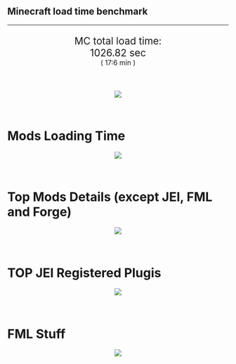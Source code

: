 ## Minecraft load time benchmark


---

<p align="center" style="font-size:160%;">
MC total load time:<br>
1026.82 sec
<br>
<sup><sub>(
17:6 min
)</sub></sup>
</p>

<br>


<p align="center">
<img src="https://quickchart.io/chart?w=400&h=30&c={
  type: 'horizontalBar',
  data: {
    datasets: [
      {label:      'MODS:', data: [693.43]},
      {label: 'FML stuff:', data: [333.39]}
    ]
  },
  options: {
    scales: {
      xAxes: [{display: false,stacked: true}],
      yAxes: [{display: false,stacked: true}],
    },
    elements: {rectangle: {borderWidth: 2}},
    legend: {display: false,},
    plugins: {datalabels: {color: 'white',formatter: (value, context) =>
      [context.dataset.label, value].join(' ')
    }}
  }
}"/>
</p>

<br>

# Mods Loading Time
<p align="center">
<img src="https://quickchart.io/chart?w=400&h=300&c={
  type: 'outlabeledPie',
  options: {
    cutoutPercentage: 25,
    plugins: {
      legend: !1,
      outlabels: {
        stretch: 5,
        padding: 1,
        text: (v,i)=>[
          v.labels[v.dataIndex],' ',
          (v.percent*1000|0)/10,
          String.fromCharCode(37)].join('')
      }
    }
  },
  data: {...
`
3e76ba 114.89s Just Enough Items;
386AA7  63.35s Just Enough Items (Plugins);
5161a8  88.11s CraftTweaker2;
495797   2.45s CraftTweaker2 (Script Loading);
214d9e  46.65s Minecraft Forge;
7c813e  42.42s Thaumcraft;
9e2174   2.47s Tinkers' Construct;
8E1E68  38.47s Tinkers' Construct (Oredict Melting);
a651a8  27.55s IndustrialCraft 2;
219e2a  23.01s BuildCraft Lib;
3ebab8  19.76s CoFH World;
8f304e  17.57s Astral Sorcery;
8f3087  14.74s Forge Mod Loader;
8c2ccd  13.03s Immersive Engineering;
516fa8  12.00s Ender IO;
3e76ba  10.81s Railcraft;
6e3a17  10.73s Quark;
216364   9.02s Thermal Expansion;
213664   9.01s Forestry;
5162a8   6.01s Applied Energistics 2;
3e8160   5.48s The Twilight Forest;
8f8630   4.75s GenDustry;
649e21   3.99s OpenBlocks;
444444  64.48s 37 Other mods;
333333  39.69s 99 'Fast' mods (load 1.0s - 0.1s);
222222   3.01s 69 'Instant' mods (load %3C 0.1s)
`
    .split(';').reduce((a, l) => {
      l.match(/(\w{6}) *(\d*\.\d*)s (.*)/)
      .slice(1).map((a, i) => [[String.fromCharCode(35),a].join(''), parseFloat(a), a][i])
      .forEach((s, i) => 
        [a.datasets[0].backgroundColor, a.datasets[0].data, a.labels][i].push(s)
      );
      return a
    }, {
      labels: [],
      datasets: [{
        backgroundColor: [],
        data: [],
        borderColor: 'rgba(22,22,22,0.3)',
        borderWidth: 1
      }]
    })
  }
}"/>
</p>

<br>

# Top Mods Details (except JEI, FML and Forge)
<p align="center">
<img src="https://quickchart.io/chart?w=400&h=450&c={
  options: {
    scales: {
      xAxes: [{stacked: true}],
      yAxes: [{stacked: true}],
    },
    plugins: {
      datalabels: {
        anchor: 'end',
        align: 'top',
        color: 'white',
        backgroundColor: 'rgba(46, 140, 171, 0.6)',
        borderColor: 'rgba(41, 168, 194, 1.0)',
        borderWidth: 0.5,
        borderRadius: 3,
        padding: 0,
        font: {size:10},
        formatter: (v,ctx) => 
          ctx.datasetIndex!=ctx.chart.data.datasets.length-1 ? null
            : [((ctx.chart.data.datasets.reduce((a,b)=>a- -b.data[ctx.dataIndex],0)*10)|0)/10,'s'].join('')
      },
      colorschemes: {
        scheme: 'office.Damask6'
      }
    }
  },
  type: 'bar',
  data: {...(() => {
    let a = { labels: [], datasets: [] };
`
1: Construction;
2: Loading Resources;
3: PreInitialization;
4: Initialization;
5: InterModComms$IMC;
6: PostInitialization;
7: LoadComplete;
8: ModIdMapping
`
    .split(';')
      .map(l => l.match(/\d: (.*)/).slice(1))
      .forEach(([name]) => a.datasets.push({ label: name, data: [] }));
`
                          1      2      3      4      5      6      7      8  ;
CraftTweaker2         |  0.72|  0.00|  1.22|  0.00|  0.00|  0.39| 88.21|  0.00;
Thaumcraft            |  0.59|  0.02|  0.42|  1.80|  0.01| 39.58|  0.00|  0.00;
Tinkers' Construct    |  1.00|  0.02|  0.20|  0.08|  0.00| 39.65|  0.00|  0.00;
IndustrialCraft 2     |  1.20|  0.03| 21.90|  1.46|  0.00|  2.97|  0.00|  0.00;
BuildCraft Lib        |  0.04|  0.02|  1.26|  0.23|  0.00| 21.46|  0.00|  0.00;
CoFH World            |  0.05|  0.00|  0.28|  0.00|  0.00|  0.00| 19.43|  0.00;
Astral Sorcery        |  0.26|  0.01| 13.91|  2.53|  0.00|  0.86|  0.00|  0.00;
Immersive Engineering |  1.57|  0.02|  1.64|  1.35|  0.00|  8.45|  0.00|  0.00;
Ender IO              |  2.55|  0.02|  2.87|  0.89|  5.25|  0.41|  0.00|  0.00;
Railcraft             |  0.28|  0.02|  7.40|  2.19|  0.00|  0.93|  0.00|  0.00;
Quark                 |  0.02|  0.01|  9.84|  0.24|  0.00|  0.61|  0.00|  0.00;
Thermal Expansion     |  0.10|  0.01|  1.41|  0.19|  0.13|  6.98|  0.02|  0.18
`
    .split(';').slice(1)
      .map(l => l.split('|').map(s => s.trim()))
      .forEach(([name, ...arr], i) => {
        a.labels.push(name);
        arr.forEach((v, j) => a.datasets[j].data[i] = v)
      }); return a
  })()}
}"/>
</p>

<br>

# TOP JEI Registered Plugis
<p align="center">
<img src="https://quickchart.io/chart?w=700&c={
  options: {
    elements: { rectangle: { borderWidth: 1 } },
    legend: false
  },
  type: 'horizontalBar',
    data: {...(() => {
      let a = {
        labels: [], datasets: [{
          backgroundColor: 'rgba(0, 99, 132, 0.5)',
          borderColor: 'rgb(0, 99, 132)',
          data: []
        }]
      };
`
 15.84: jeresources.jei.JEIConfig;
 10.54: com.valkyrieofnight.et.m_plugins.jei.PJEI;
  8.77: crazypants.enderio.machines.integration.jei.MachinesPlugin;
  6.49: com.rwtema.extrautils2.crafting.jei.XUJEIPlugin;
  5.56: binnie.extratrees.integration.jei.ExtraTreesJeiPlugin;
  3.10: cofh.thermalexpansion.plugins.jei.JEIPluginTE;
  2.66: mezz.jei.plugins.vanilla.VanillaPlugin;
  2.07: ic2.jeiIntegration.SubModule;
  1.55: net.bdew.jeibees.BeesJEIPlugin;
  1.49: com.buuz135.industrial.jei.JEICustomPlugin;
  1.32: forestry.factory.recipes.jei.FactoryJeiPlugin;
  0.76: rustic.compat.jei.RusticJEIPlugin;
  0.33: crazypants.enderio.base.integration.jei.JeiPlugin;
  0.32: slimeknights.tconstruct.plugin.jei.JEIPlugin;
  0.25: mods.railcraft.common.plugins.jei.RailcraftJEIPlugin;
  2.30: Other 67 Plugins
`
        .split(';')
        .map(l => l.split(':'))
        .forEach(([time, name]) => {
          a.labels.push(name);
          a.datasets[0].data.push(time)
        })
        ; return a
    })()
  }
}"/>
</p>

<br>

# FML Stuff
<p align="center">
<img src="https://quickchart.io/chart?w=500&h=400&c={
  options: {
    rotation: Math.PI,
    cutoutPercentage: 55,
    plugins: {
      legend: !1,
      outlabels: {
        stretch: 5,
        padding: 1,
        text: (v)=>v.labels
      },
      doughnutlabel: {
        labels: [
          {
            text: 'FML stuff:',
            color: 'rgba(128, 128, 128, 0.5)',
            font: {size: 18}
          },
          {
            text: [333.39,'s'].join(''),
            color: 'rgba(128, 128, 128, 1)',
            font: {size: 22}
          }
        ]
      },
    }
  },
  type: 'outlabeledPie',
  data: {...(() => {
    let a = {
      labels: [],
      datasets: [{
        backgroundColor: [],
        data: [],
        borderColor: 'rgba(22,22,22,0.3)',
        borderWidth: 2
      }]
    };
`
993A00   4.58s Loading sounds;
994400   4.68s Loading Resource - SoundHandler;
994F00  35.25s ModelLoader: blocks;
995900   8.13s ModelLoader: items;
996300  40.00s ModelLoader: baking;
996D00  81.29s Indexing ingredients;
444444 159.45s Other
`
    .split(';')
      .map(l => l.match(/(\w{6}) *(\d*\.\d*)s (.*)/))
      .forEach(([, col, time, name]) => {
        a.labels.push([name, ' ', time, 's'].join(''));
        a.datasets[0].data.push(parseFloat(time));
        a.datasets[0].backgroundColor.push([String.fromCharCode(35), col].join(''))
      })
      ; return a
  })()}
}"/>
</p>

<br>
